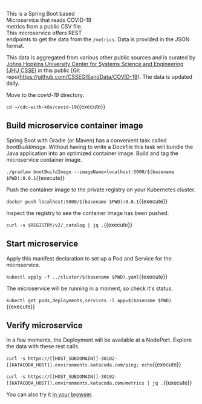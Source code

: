 <img align="right" src="./assets/csse.png" width="275">

This is a Spring Boot based Microservice that reads COVID-19 metrics from a public CSV file. This microservice offers REST endpoints to get the data from the `/metrics`. Data is provided in the JSON format.

This data is aggregated from various other public sources and is curated by [Johns Hopkins University Center for Systems Science and Engineering (JHU CSSE)](https://systems.jhu.edu/) in this public [Git repo(https://github.com/CSSEGISandData/COVID-19). The data is updated daily.

Move to the _covid-19_ directory.

`cd ~/cdc-with-k8s/covid-19`{{execute}}

## Build microservice container image

Spring Boot with Gradle (or Maven) has a convenient task called _bootBuildImage_. Without having to write a Dockfile this task will bundle the Java application into an optimized container image. Build and tag the  microservice container image.

`./gradlew bootBuildImage --imageName=localhost:5000/$(basename $PWD):0.0.1`{{execute}}

Push the container image to the private registry on your Kubernetes cluster.

`docker push localhost:5000/$(basename $PWD):0.0.1`{{execute}}

Inspect the registry to see the container image has been pushed.

`curl -s $REGISTRY/v2/_catalog | jq .`{{execute}}

## Start microservice

Apply this manifest declaration to set up a Pod and Service for the microservice.

`kubectl apply -f ../cluster/$(basename $PWD).yaml`{{execute}}

The microservice will be running in a moment, so check it's status.

`kubectl get pods,deployments,services -l app=$(basename $PWD)`{{execute}}

## Verify microservice

In a few moments, the Deployment will be available at a NodePort. Explore the data with these rest calls.

`curl -s https://[[HOST_SUBDOMAIN]]-30102-[[KATACODA_HOST]].environments.katacoda.com/ping; echo`{{execute}}

`curl -s https://[[HOST_SUBDOMAIN]]-30102-[[KATACODA_HOST]].environments.katacoda.com/metrics | jq .`{{execute}}

You can also try it [in your browser](https://[[HOST_SUBDOMAIN]]-30102-[[KATACODA_HOST]].environments.katacoda.com/metrics).
